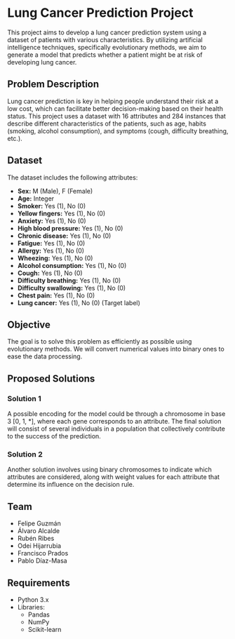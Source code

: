 # Lung Cancer Prediction Project

This project aims to develop a lung cancer prediction system using a dataset of patients with various characteristics. By utilizing artificial intelligence techniques, specifically evolutionary methods, we aim to generate a model that predicts whether a patient might be at risk of developing lung cancer.

## Problem Description

Lung cancer prediction is key in helping people understand their risk at a low cost, which can facilitate better decision-making based on their health status. This project uses a dataset with 16 attributes and 284 instances that describe different characteristics of the patients, such as age, habits (smoking, alcohol consumption), and symptoms (cough, difficulty breathing, etc.).

## Dataset

The dataset includes the following attributes:

- **Sex:** M (Male), F (Female)
- **Age:** Integer
- **Smoker:** Yes (1), No (0)
- **Yellow fingers:** Yes (1), No (0)
- **Anxiety:** Yes (1), No (0)
- **High blood pressure:** Yes (1), No (0)
- **Chronic disease:** Yes (1), No (0)
- **Fatigue:** Yes (1), No (0)
- **Allergy:** Yes (1), No (0)
- **Wheezing:** Yes (1), No (0)
- **Alcohol consumption:** Yes (1), No (0)
- **Cough:** Yes (1), No (0)
- **Difficulty breathing:** Yes (1), No (0)
- **Difficulty swallowing:** Yes (1), No (0)
- **Chest pain:** Yes (1), No (0)
- **Lung cancer:** Yes (1), No (0) (Target label)

## Objective

The goal is to solve this problem as efficiently as possible using evolutionary methods. We will convert numerical values into binary ones to ease the data processing.

## Proposed Solutions

### Solution 1

A possible encoding for the model could be through a chromosome in base 3 [0, 1, *], where each gene corresponds to an attribute. The final solution will consist of several individuals in a population that collectively contribute to the success of the prediction.

### Solution 2

Another solution involves using binary chromosomes to indicate which attributes are considered, along with weight values for each attribute that determine its influence on the decision rule.

## Team

- Felipe Guzmán
- Álvaro Alcalde
- Rubén Ribes
- Odei Hijarrubia
- Francisco Prados
- Pablo Díaz-Masa

## Requirements

- Python 3.x
- Libraries:
  - Pandas
  - NumPy
  - Scikit-learn
